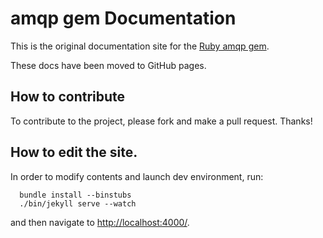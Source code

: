 # amqp gem Documentation

This is the original documentation site for the [Ruby amqp gem](http://ruby-amqp.github.io/amqp/).

These docs have been moved to GitHub pages.

## How to contribute

To contribute to the project, please fork and make a pull request. Thanks!


## How to edit the site.

In order to modify contents and launch dev environment, run:

      bundle install --binstubs
      ./bin/jekyll serve --watch

and then navigate to [http://localhost:4000/](http://localhost:4000/).

